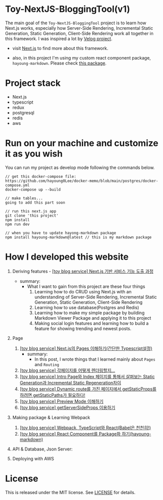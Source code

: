 # Toy-NextJS-BloggingTool(v1)

The main goal of the `Toy-NextJS-BloggingTool` project is to learn how Next.js works, especially how Server-Side Rendering, Incremental Static Generation, Static Generation, Client-Side Rendering work all together in this framework. I was inspired a lot by [Velog project](https://github.com/velopert/velog).

- visit [Next.js](https://nextjs.org) to find more about this framework.

- also, in this project I'm using my custom react component package, `hayoung-markdown`. Please check [this package](https://github.com/hayoung0Lee/hayoung-markdown).

# Project stack

- Next.js
- typescript
- redux
- postgresql
- redis
- aws

# Run on your machine and customize it as you wish

You can run my project as develop mode following the commands below.

```
// get this docker-compose file: https://github.com/hayoung0Lee/docker-memo/blob/main/postgres/docker-compose.yml
docker-compose up --build

// make tables...
going to add this part soon

// run this next.js app
git clone 'this project'
npm install
npm run dev

// when you have to update hayong-markdown package
npm install hayoung-markdown@latest // this is my markdown package
```

# How I developed this website

1. Deriving features - [[toy blog service] Next.js 기반 서비스 기능 도출 과정](https://mytutorials.tistory.com/341)
   - summary:
     - What I want to gain from this project are these four things
       1. Learning how to do CRUD using Next.js with an understanding of Server-Side Rendering, Incremental Static Generation, Static Generation, Client-Side Rendering
       2. Learning how to use database(Postgres and Redis)
       3. Learning how to make my simple package by building Markdown Viewer Package and applying it to this project
       4. Making social login features and learning how to build a feature for showing trending and newest posts.
2. Page

   1. [[toy blog service] Next.js의 Pages 이해하기(간단한 Typescript설정)](https://mytutorials.tistory.com/342)
      - summary:
        - In this post, I wrote things that I learned mainly about `Pages` and `Routing`
   2. [[toy blog service] 각페이지를 어떻게 렌더링할지...](https://mytutorials.tistory.com/345)
   3. [[toy blog service] Intro Page와 Index 페이지를 통해서 살펴보는 Static Generation과 Incremental Static Regeneration차이](https://mytutorials.tistory.com/346)
   4. [[toy blog service] Dynamic route를 가진 페이지에서 getStaticProps를 하려면 getStaticPaths가 필요하다!](https://mytutorials.tistory.com/347)
   5. [[toy blog service] Preview Mode 이해하기](https://mytutorials.tistory.com/348)
   6. [[toy blog service] getServerSideProps 이용하기](https://mytutorials.tistory.com/352)

3. Making package & Learning Webpack

   1. [[toy blog service] Webpack, TypeScript와 React(Babel은 천천히!)](https://mytutorials.tistory.com/350)
   2. [[toy blog service] React Component를 Package화 하기(hayoung-markdown)](https://mytutorials.tistory.com/351)

4. API & Database, Json Server:

5. Deploying with AWS

<!-- # Important

- getStaticProps: for static build page - [visit](https://nextjs.org/docs/basic-features/data-fetching#getstaticprops-static-generation) -->

<!-- # Reference

- [Next.js Building a Car Trader Application](https://www.youtube.com/watch?v=Hy4Por0yfqE&list=PLYSZyzpwBEWTt-0uuxAcSrJmMlnD9Yuz3&ab_channel=BrunoAntunes)
- [How to Build a Fullstack App with Next.js, Prisma, and PostgreSQL](https://vercel.com/guides/nextjs-prisma-postgres) -->

<!-- Json-server: https://www.npmjs.com/package/json-server#database -->

<!-- Using React ContextAPI + useReducer as a replacement of Redux as a State Management Architecture: https://hmh.engineering/using-react-contextapi-usereducer-as-a-replacement-of-redux-as-a-state-management-architecture-336452b2930e -->

# License

This is released under the MIT license. See [LICENSE](LICENSE) for details.
